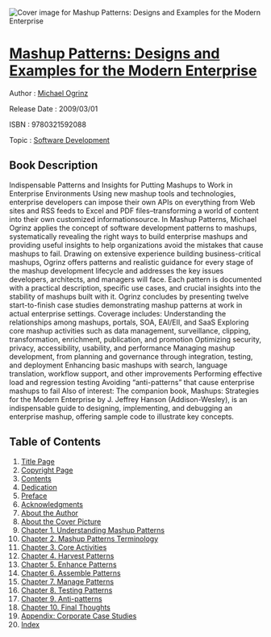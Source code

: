 ![Cover image for Mashup Patterns: Designs and Examples for the Modern Enterprise](https://imgdetail.ebookreading.net/cover/cover/software_development/EB9780321592088.jpg)

[Mashup Patterns: Designs and Examples for the Modern Enterprise](https://ebookreading.net/view/book/Mashup+Patterns%3A+Designs+and+Examples+for+the+Modern+Enterprise-EB9780321592088_1.html "Mashup Patterns: Designs and Examples for the Modern Enterprise")
====================================================================================================================

Author : [Michael Ogrinz](https://ebookreading.net/search/author/Michael+Ogrinz)

Release Date : 2009/03/01

ISBN : 9780321592088

Topic : [Software Development](https://ebookreading.net/search/category/software-development)

Book Description
-----------------

Indispensable Patterns and Insights for Putting Mashups to Work in Enterprise Environments
Using new mashup tools and technologies, enterprise developers can impose their own APIs on everything from Web sites and RSS feeds to Excel and PDF files–transforming a world of content into their own customized informationsource. In Mashup Patterns, Michael Ogrinz applies the concept of software development patterns to mashups, systematically revealing the right ways to build enterprise mashups and providing useful insights to help organizations avoid the mistakes that cause mashups to fail.
Drawing on extensive experience building business-critical mashups, Ogrinz offers patterns and realistic guidance for every stage of the mashup development lifecycle and addresses the key issues developers, architects, and managers will face. Each pattern is documented with a practical description, specific use cases, and crucial insights into the stability of mashups built with it. Ogrinz concludes by presenting twelve start-to-finish case studies demonstrating mashup patterns at work in actual enterprise settings.
Coverage includes:
 Understanding the relationships among mashups, portals, SOA, EAI/EII, and SaaS 
 Exploring core mashup activities such as data management, surveillance, clipping, transformation, enrichment, publication, and promotion 
 Optimizing security, privacy, accessibility, usability, and performance 
 Managing mashup development, from planning and governance through integration, testing, and deployment 
 Enhancing basic mashups with search, language translation, workflow support, and other improvements 
 Performing effective load and regression testing 
 Avoiding “anti-patterns” that cause enterprise mashups to fail 
Also of interest: The companion book, Mashups: Strategies for the Modern Enterprise by J. Jeffrey Hanson (Addison-Wesley), is an indispensable guide to designing, implementing, and debugging an enterprise mashup, offering sample code to illustrate key concepts.
              
Table of Contents
-----------------

1. [Title Page](https://ebookreading.net/view/book/Mashup+Patterns%3A+Designs+and+Examples+for+the+Modern+Enterprise-EB9780321592088_2.html#h1sec1)
1. [Copyright Page](https://ebookreading.net/view/book/Mashup+Patterns%3A+Designs+and+Examples+for+the+Modern+Enterprise-EB9780321592088_2.html#cip)
1. [Contents](https://ebookreading.net/view/book/Mashup+Patterns%3A+Designs+and+Examples+for+the+Modern+Enterprise-EB9780321592088_2.html#toc)
1. [Dedication](https://ebookreading.net/view/book/Mashup+Patterns%3A+Designs+and+Examples+for+the+Modern+Enterprise-EB9780321592088_2.html#ded)
1. [Preface](https://ebookreading.net/view/book/Mashup+Patterns%3A+Designs+and+Examples+for+the+Modern+Enterprise-EB9780321592088_2.html#pref)
1. [Acknowledgments](https://ebookreading.net/view/book/Mashup+Patterns%3A+Designs+and+Examples+for+the+Modern+Enterprise-EB9780321592088_2.html#ack)
1. [About the Author](https://ebookreading.net/view/book/Mashup+Patterns%3A+Designs+and+Examples+for+the+Modern+Enterprise-EB9780321592088_2.html#ata)
1. [About the Cover Picture](https://ebookreading.net/view/book/Mashup+Patterns%3A+Designs+and+Examples+for+the+Modern+Enterprise-EB9780321592088_2.html#abtcp)
1. [Chapter 1. Understanding Mashup Patterns](https://ebookreading.net/view/book/Mashup+Patterns%3A+Designs+and+Examples+for+the+Modern+Enterprise-EB9780321592088_3.html)
1. [Chapter 2. Mashup Patterns Terminology](https://ebookreading.net/view/book/Mashup+Patterns%3A+Designs+and+Examples+for+the+Modern+Enterprise-EB9780321592088_4.html)
1. [Chapter 3. Core Activities](https://ebookreading.net/view/book/Mashup+Patterns%3A+Designs+and+Examples+for+the+Modern+Enterprise-EB9780321592088_5.html)
1. [Chapter 4. Harvest Patterns](https://ebookreading.net/view/book/Mashup+Patterns%3A+Designs+and+Examples+for+the+Modern+Enterprise-EB9780321592088_6.html)
1. [Chapter 5. Enhance Patterns](https://ebookreading.net/view/book/Mashup+Patterns%3A+Designs+and+Examples+for+the+Modern+Enterprise-EB9780321592088_7.html)
1. [Chapter 6. Assemble Patterns](https://ebookreading.net/view/book/Mashup+Patterns%3A+Designs+and+Examples+for+the+Modern+Enterprise-EB9780321592088_8.html)
1. [Chapter 7. Manage Patterns](https://ebookreading.net/view/book/Mashup+Patterns%3A+Designs+and+Examples+for+the+Modern+Enterprise-EB9780321592088_9.html)
1. [Chapter 8. Testing Patterns](https://ebookreading.net/view/book/Mashup+Patterns%3A+Designs+and+Examples+for+the+Modern+Enterprise-EB9780321592088_10.html)
1. [Chapter 9. Anti-patterns](https://ebookreading.net/view/book/Mashup+Patterns%3A+Designs+and+Examples+for+the+Modern+Enterprise-EB9780321592088_11.html)
1. [Chapter 10. Final Thoughts](https://ebookreading.net/view/book/Mashup+Patterns%3A+Designs+and+Examples+for+the+Modern+Enterprise-EB9780321592088_12.html)
1. [Appendix: Corporate Case Studies](https://ebookreading.net/view/book/Mashup+Patterns%3A+Designs+and+Examples+for+the+Modern+Enterprise-EB9780321592088_13.html)
1. [Index](https://ebookreading.net/view/book/Mashup+Patterns%3A+Designs+and+Examples+for+the+Modern+Enterprise-EB9780321592088_14.html)
